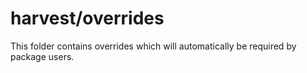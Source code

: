 # harvest/overrides

This folder contains overrides which will automatically be required by package users.
